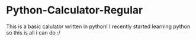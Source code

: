 # Python-Calculator-Regular
This is a basic calulator written in python! I recently started learning python so this is all i can do :/
